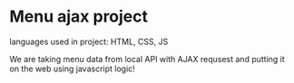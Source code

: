 # Menu ajax project

languages used in project: HTML, CSS, JS

 We are taking menu data from local API with AJAX requsest and putting it on the web using javascript logic!
